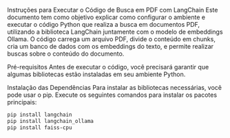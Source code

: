 Instruções para Executar o Código de Busca em PDF com LangChain
Este documento tem como objetivo explicar como configurar o ambiente e executar o código Python que realiza a busca em documentos PDF, utilizando a biblioteca LangChain juntamente com o modelo de embeddings Ollama. O código carrega um arquivo PDF, divide o conteúdo em chunks, cria um banco de dados com os embeddings do texto, e permite realizar buscas sobre o conteúdo do documento.

Pré-requisitos
Antes de executar o código, você precisará garantir que algumas bibliotecas estão instaladas em seu ambiente Python.

Instalação das Dependências
Para instalar as bibliotecas necessárias, você pode usar o pip. Execute os seguintes comandos para instalar os pacotes principais:
``` bash
pip install langchain
pip install langchain_ollama
pip install faiss-cpu
```